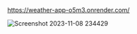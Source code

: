 https://weather-app-o5m3.onrender.com/

![Screenshot 2023-11-08 234429](https://github.com/Eng-Murad/Weather-App/assets/133163934/0a11dc43-7e7b-4ee4-a48c-56a0565de6d2)
